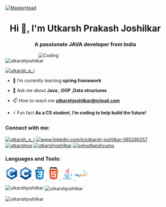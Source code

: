 [![MasterHead](https://repository-images.githubusercontent.com/588181932/e36ec678-7984-4cdd-8e4c-a3932772ff8e)](https://utkarshjoshilkar.io)
<h1 align="center">Hi 👋, I'm Utkarsh Prakash Joshilkar</h1>
<h3 align="center">A passionate JAVA developer from India</h3>
<img align="right" alt="Coding" width="400" src="https://cdn.dribbble.com/users/1162077/screenshots/3848914/programmer.gif" />



<p align="left"> <img src="https://komarev.com/ghpvc/?username=utkarshjoshilkar&label=Profile%20views&color=0e75b6&style=flat" alt="utkarshjoshilkar" /> </p>

<p align="left"> <a href="https://twitter.com/utkarsh_p_j" target="blank"><img src="https://img.shields.io/twitter/follow/utkarsh_p_j?logo=twitter&style=for-the-badge" alt="utkarsh_p_j" /></a> </p>

- 🌱 I’m currently learning **spring framework**

- 💬 Ask me about **Java , OOP ,Data structures**

- 📫 How to reach me **utkarshjoshilkar@icloud.com**

- ⚡ Fun fact **As a CS student, I’m coding to help build the future!**

<h3 align="left">Connect with me:</h3>
<p align="left">
<a href="https://twitter.com/utkarsh_p_j" target="blank"><img align="center" src="https://raw.githubusercontent.com/rahuldkjain/github-profile-readme-generator/master/src/images/icons/Social/twitter.svg" alt="utkarsh_p_j" height="30" width="40" /></a>
<a href="https://linkedin.com/in/www.linkedin.com/in/utkarsh-joshilkar-065290257" target="blank"><img align="center" src="https://raw.githubusercontent.com/rahuldkjain/github-profile-readme-generator/master/src/images/icons/Social/linked-in-alt.svg" alt="www.linkedin.com/in/utkarsh-joshilkar-065290257" height="30" width="40" /></a>
<a href="https://www.codechef.com/users/utkarshjos" target="blank"><img align="center" src="https://cdn.jsdelivr.net/npm/simple-icons@3.1.0/icons/codechef.svg" alt="utkarshjos" height="30" width="40" /></a>
<a href="https://www.leetcode.com/utkarshjoshilkar" target="blank"><img align="center" src="https://raw.githubusercontent.com/rahuldkjain/github-profile-readme-generator/master/src/images/icons/Social/leet-code.svg" alt="utkarshjoshilkar" height="30" width="40" /></a>
<a href="https://auth.geeksforgeeks.org/user/onlyutkarshcumu" target="blank"><img align="center" src="https://raw.githubusercontent.com/rahuldkjain/github-profile-readme-generator/master/src/images/icons/Social/geeks-for-geeks.svg" alt="onlyutkarshcumu" height="30" width="40" /></a>
</p>

<h3 align="left">Languages and Tools:</h3>
<p align="left"> <a href="https://www.cprogramming.com/" target="_blank" rel="noreferrer"> <img src="https://raw.githubusercontent.com/devicons/devicon/master/icons/c/c-original.svg" alt="c" width="40" height="40"/> </a> <a href="https://www.w3schools.com/cpp/" target="_blank" rel="noreferrer"> <img src="https://raw.githubusercontent.com/devicons/devicon/master/icons/cplusplus/cplusplus-original.svg" alt="cplusplus" width="40" height="40"/> </a> <a href="https://www.w3schools.com/css/" target="_blank" rel="noreferrer"> <img src="https://raw.githubusercontent.com/devicons/devicon/master/icons/css3/css3-original-wordmark.svg" alt="css3" width="40" height="40"/> </a> <a href="https://www.w3.org/html/" target="_blank" rel="noreferrer"> <img src="https://raw.githubusercontent.com/devicons/devicon/master/icons/html5/html5-original-wordmark.svg" alt="html5" width="40" height="40"/> </a> <a href="https://www.java.com" target="_blank" rel="noreferrer"> <img src="https://raw.githubusercontent.com/devicons/devicon/master/icons/java/java-original.svg" alt="java" width="40" height="40"/> </a> <a href="https://www.mysql.com/" target="_blank" rel="noreferrer"> <img src="https://raw.githubusercontent.com/devicons/devicon/master/icons/mysql/mysql-original-wordmark.svg" alt="mysql" width="40" height="40"/> </a> </p>

<p><img align="left" src="https://github-readme-stats.vercel.app/api/top-langs?username=utkarshjoshilkar&show_icons=true&locale=en&layout=compact" alt="utkarshjoshilkar" /></p>

<p>&nbsp;<img align="center" src="https://github-readme-stats.vercel.app/api?username=utkarshjoshilkar&show_icons=true&locale=en" alt="utkarshjoshilkar" /></p>

<p><img align="center" src="https://github-readme-streak-stats.herokuapp.com/?user=utkarshjoshilkar&" alt="utkarshjoshilkar" /></p>
